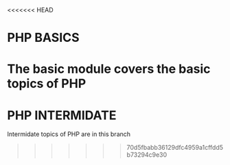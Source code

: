 <<<<<<< HEAD
# PHP BASICS
The basic module covers the basic topics of PHP
=======
# PHP INTERMIDATE 

Intermidate topics of PHP are in this branch 
>>>>>>> 70d5fbabb36129dfc4959a1cffdd5b73294c9e30
